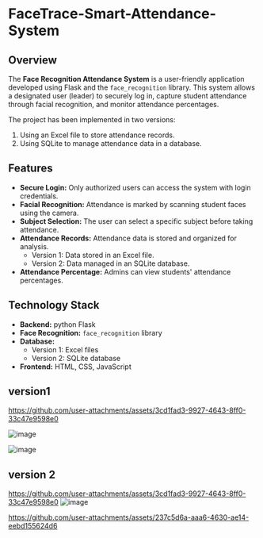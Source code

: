 # FaceTrace-Smart-Attendance-System

## Overview
The **Face Recognition Attendance System** is a user-friendly application developed using Flask and the `face_recognition` library. This system allows a designated user (leader) to securely log in, capture student attendance through facial recognition, and monitor attendance percentages.

The project has been implemented in two versions:
1. Using an Excel file to store attendance records.
2. Using SQLite to manage attendance data in a database.

## Features
- **Secure Login:** Only authorized users can access the system with login credentials.
- **Facial Recognition:** Attendance is marked by scanning student faces using the camera.
- **Subject Selection:** The user can select a specific subject before taking attendance.
- **Attendance Records:** Attendance data is stored and organized for analysis.
  - Version 1: Data stored in an Excel file.
  - Version 2: Data managed in an SQLite database.
- **Attendance Percentage:** Admins can view students' attendance percentages.

## Technology Stack
- **Backend:** python Flask
- **Face Recognition:** `face_recognition` library
- **Database:** 
  - Version 1: Excel files 
  - Version 2: SQLite database
- **Frontend:** HTML, CSS, JavaScript

## version1


https://github.com/user-attachments/assets/3cd1fad3-9927-4643-8ff0-33c47e9598e0


![image](https://github.com/user-attachments/assets/676c4579-ca26-43db-b7d8-83900806948d)


![image](https://github.com/user-attachments/assets/15cb3bb9-334f-4773-bdc6-15d97c960dd9)

## version 2
https://github.com/user-attachments/assets/3cd1fad3-9927-4643-8ff0-33c47e9598e0
![image](https://github.com/user-attachments/assets/54934b06-f52e-430b-bfd1-c82e985aa5ed)


https://github.com/user-attachments/assets/237c5d6a-aaa6-4630-ae14-eebd155624d6




